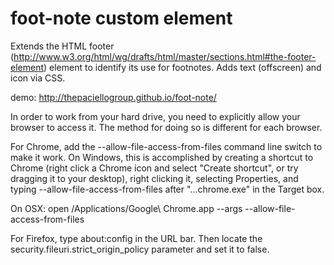 foot-note custom element
========================

Extends the HTML footer (http://www.w3.org/html/wg/drafts/html/master/sections.html#the-footer-element) element to identify its use for footnotes. Adds text (offscreen) and icon via CSS.

demo: http://thepaciellogroup.github.io/foot-note/

In order to work from your hard drive, you need to explicitly allow your browser to access it. The method for doing so is different for each browser.

For Chrome, add the --allow-file-access-from-files command line switch to make it work. On Windows, this is accomplished by creating a shortcut to Chrome (right click a Chrome icon and select "Create shortcut", or try dragging it to your desktop), right clicking it, selecting Properties, and typing --allow-file-access-from-files after "...chrome.exe" in the Target box.

On OSX: open /Applications/Google\ Chrome.app --args --allow-file-access-from-files

For Firefox, type about:config in the URL bar. Then locate the security.fileuri.strict_origin_policy parameter and set it to false.

